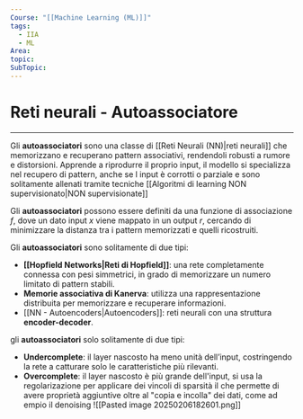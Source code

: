 ```yaml
---
Course: "[[Machine Learning (ML)]]"
tags:
  - IIA
  - ML
Area: 
topic: 
SubTopic:
---
```

# Reti neurali - Autoassociatore
---
Gli __autoassociatori__ sono una classe di [[Reti Neurali (NN)|reti neurali]] che memorizzano e recuperano pattern associativi, rendendoli robusti a rumore e distorsioni. Apprende a riprodurre il proprio input, il modello si specializza nel recupero di pattern, anche se l input è corrotti o parziale e sono solitamente allenati tramite tecniche [[Algoritmi di learning NON supervisionato|NON supervisionate]]

Gli __autoassociatori__ possono essere definiti da una funzione di associazione $f$, dove un dato input  $x$ viene mappato in un output $r$, cercando di minimizzare la distanza tra i pattern memorizzati e quelli ricostruiti.  

Gli __autoassociatori__ sono solitamente di due tipi:  
- __[[Hopfield Networks|Reti di Hopfield]]__: una rete completamente connessa con pesi simmetrici, in grado di memorizzare un numero limitato di pattern stabili.  
- __Memorie associativa di Kanerva__: utilizza una rappresentazione distribuita per memorizzare e recuperare informazioni.  
- [[NN - Autoencoders|Autoencoders]]: reti neurali con una struttura __encoder-decoder__.


gli __autoassociatori__ solo solitamente di due tipi:
- __Undercomplete__: il layer nascosto ha meno unità dell’input, costringendo la rete a catturare solo le caratteristiche più rilevanti.
- __Overcomplete__: il layer nascosto è più grande dell'input, si usa la regolarizazione per  applicare dei vincoli di sparsità il che permette di avere proprietà aggiuntive oltre al "copia e incolla" dei dati, come ad empio il denoising 
![[Pasted image 20250206182601.png]]
